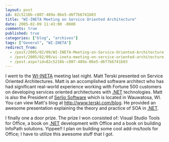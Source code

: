 ```yaml
---
layout: post
id: 82c5218b-c807-489a-86e5-d6f7b6741b03
title: "WI-INETA Meeting on Service Oriented Architecture"
date: 2005-02-09 11:43:00 -0600
comments: true
published: true
categories: ["blog", "archives"]
tags: ["General", "WI-INETA"]
redirect_from: 
  - /post/2005/02/09/WI-INETA-Meeting-on-Service-Oriented-Architecture
  - /post/2005/02/09/wi-ineta-meeting-on-service-oriented-architecture
  - /post.aspx?id=82c5218b-c807-489a-86e5-d6f7b6741b03
---
```

<!-- more -->
<p>
I went to the <a href="http://wi-ineta.org" target="_blank" title="Wisconsin .NET Users Group">WI-INETA</a> meeting last night. Matt Terski presented on Service Oriented Architectures. Matt is an accomplished software architect who has had significant real-world experience working with Fortune&nbsp;500 customers on developing services oriented architectures with <a href="http://www.microsoft.com/net/" target="_blank" title=".NET">.NET</a> technologies. Matt is also the President of <a href="http://www.serliosoft.com/">Serlio Software</a> which is located in Wauwatosa, WI. You can view Matt&#39;s blog at <a href="http://www.terski.com/blog">http://www.terski.com/blog</a>. He provided an awesome presentation explaining the theory and practice of SOA in <a href="http://www.microsoft.com/net/" target="_blank" title=".NET">.NET</a>.
</p>
<p>
I finally one a door prize. The prize I won consisted of: Visual Studio Tools for Office, a book on <a href="http://www.microsoft.com/net/" target="_blank" title=".NET">.NET</a> development with Office and a book on building InfoPath solutions. Yippee!! I plan on building some cool add-ins/tools for Office; I have to utilize this awesome stuff that I got.
</p>
